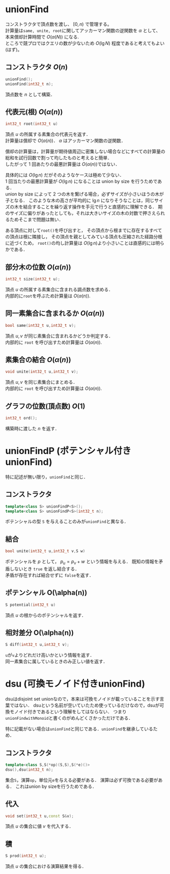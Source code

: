 # unionFind
コンストラクタで頂点数を渡し、 $[0,n)$ で管理する。  
計算量は`same, unite, root`に関してアッカーマン関数の逆関数を $\alpha$ として、
本来償却計算時間で $O(\alpha(N))$ になる.  
ところで競プロではクエリの数が少ないため $O(\lg N)$ 程度であると考えてもよい(はず)。

## コンストラクタ $O(n)$
```C++
unionFind();
unionFind(int32_t n);
```
頂点数を $n$ として構築．

## 代表元(根) $O(\alpha(n))$
```C++
int32_t root(int32_t u)
```
頂点 $u$ の所属する素集合の代表元を返す．  
計算量は償却で $O(\alpha(n))$．
$\alpha$ はアッカーマン関数の逆関数．

償却の計算量は，計算量が期待値周辺に密集しない場合などにすべての計算量の総和を試行回数で割って均したものと考えると簡単．  
したがって $1$ 回あたりの最悪計算量は $O(\alpha(n))$ではない．

具体的には $O(\lg n)$ だがそのようなケースは極めて少ない．  
$1$ 回当たりの最悪計算量が $O(\lg n)$ になることは union by size を行うためである．  
union by size によって $2$ つの木を繋げる場合，必ずサイズが小さいほうの木が子となる．
このような木の高さが平均的に $\lg n$ になりそうなことは，同じサイズの木を結合することを繰り返す操作を手元で行うと直感的に理解できる．
期のサイズに偏りがあったとしても，それは大きいサイズの木の対数で押さえられるためそこまで問題は無い．

ある頂点に対して`root()`を呼び出すと，
その頂点から根までに存在するすべての頂点は根に隣接し，
その頂点を親としてみている頂点も圧縮された経路分根に近づくため，
`root()`の均し計算量は $O(\lg n)$より小さいことは直感的には明らかである．

## 部分木の位数 $O(\alpha(n))$
```C++
int32_t size(int32_t u);
```
頂点 $u$ の所属する素集合に含まれる調点数を求める．  
内部的に`root`を呼ぶため計算量は $O(\alpha(n))$.

## 同一素集合に含まれるか $O(\alpha(n))$
```C++
bool same(int32_t u,int32_t v);
```
頂点 $u,v$ が同じ素集合に含まれるかどうか判定する．  
内部的に `root` を呼び出すため計算量は $O(\alpha(n))$.

## 素集合の結合 $O(\alpha(n))$
```C++
void unite(int32_t u,int32_t v);
```
頂点 $u,v$ を同じ素集合にまとめる．  
内部的に `root` を呼び出すため計算量は $O(\alpha(n))$.

## グラフの位数(頂点数) $O(1)$
```C++
int32_t ord();
```
構築時に渡した $n$ を返す．


# unionFindP (ポテンシャル付き unionFind)
特に記述が無い限り，`unionFind`と同じ．
## コンストラクタ
```C++
template<class S> unionFindP<S>();
template<class S> unionFindP<S>(int32_t n);
```
ポテンシャルの型 `S` を与えることのみが`unionFind`と異なる．

## 結合
```C++
bool unite(int32_t u,int32_t v,S w)
```
ポテンシャルを $p$ として， $p_u=p_v+w$ という情報を与える．
既知の情報を矛盾しないとき `true` を返し結合する．  
矛盾が存在すれば結合せずに `false`を返す．

## ポテンシャル O(\alpha(n))
```C++
S potential(int32_t u)
```
頂点 $u$ の根からのポテンシャルを返す．

## 相対差分 O(\alpha(n))
```C++
S diff(int32_t u,int32_t v);
```
`u`が`v`よりどれだけ高いかという情報を返す．  
同一素集合に属しているときのみ正しい値を返す．


# dsu (可換モノイド付きunionFind)
dsuはdisjoint set unionなので，本来は可換モノイドが載っていることを示す言葉ではない．
dsuという名前が空いていたため使っているだけなので，dsuが可換モノイド付きであるという理解をしてはならない．
つまり`unionFindwithMonoid`と書くのがめんどくさかっただけである．

特に記載がない場合は`unionFind`と同じである．`unionFind`を継承しているため．

## コンストラクタ
```C++
template<class S,S(*op)(S,S),S(*e)()>
dsu(),dsu(int32_t n);
```
集合`S`，演算`op`，単位元`e`を与える必要がある．
演算は必ず可換である必要がある．
これはunion by sizeを行うためである．

## 代入
```C++
void set(int32_t u,const S&v);
```
頂点 $u$ の集合に値 $v$ を代入する．  

## 積
```C++
S prod(int32_t u);
```
頂点 $u$ の集合における演算結果を得る．